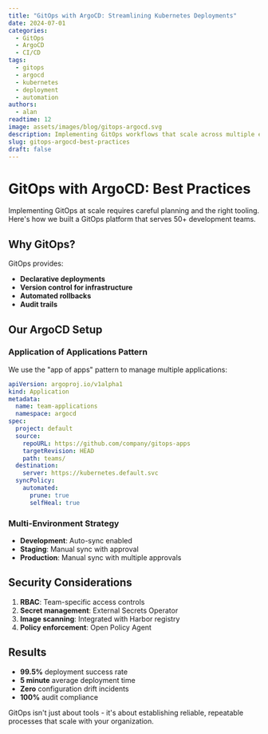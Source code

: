 ```yaml
---
title: "GitOps with ArgoCD: Streamlining Kubernetes Deployments"
date: 2024-07-01
categories:
  - GitOps
  - ArgoCD
  - CI/CD
tags:
  - gitops
  - argocd
  - kubernetes
  - deployment
  - automation
authors:
  - alan
readtime: 12
image: assets/images/blog/gitops-argocd.svg
description: Implementing GitOps workflows that scale across multiple environments and teams
slug: gitops-argocd-best-practices
draft: false
---
```


# GitOps with ArgoCD: Best Practices

Implementing GitOps at scale requires careful planning and the right tooling. Here's how we built a GitOps platform that serves 50+ development teams.

<!-- more -->

## Why GitOps?

GitOps provides:

- **Declarative deployments**
- **Version control for infrastructure**
- **Automated rollbacks**
- **Audit trails**

## Our ArgoCD Setup

### Application of Applications Pattern

We use the "app of apps" pattern to manage multiple applications:

```yaml
apiVersion: argoproj.io/v1alpha1
kind: Application
metadata:
  name: team-applications
  namespace: argocd
spec:
  project: default
  source:
    repoURL: https://github.com/company/gitops-apps
    targetRevision: HEAD
    path: teams/
  destination:
    server: https://kubernetes.default.svc
  syncPolicy:
    automated:
      prune: true
      selfHeal: true
```

### Multi-Environment Strategy

- **Development**: Auto-sync enabled
- **Staging**: Manual sync with approval
- **Production**: Manual sync with multiple approvals

## Security Considerations

1. **RBAC**: Team-specific access controls
2. **Secret management**: External Secrets Operator
3. **Image scanning**: Integrated with Harbor registry
4. **Policy enforcement**: Open Policy Agent

## Results

- **99.5%** deployment success rate
- **5 minute** average deployment time
- **Zero** configuration drift incidents
- **100%** audit compliance

GitOps isn't just about tools - it's about establishing reliable, repeatable processes that scale with your organization.